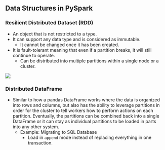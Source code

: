 ## Data Structures in PySpark

### Resilient Distributed Dataset (RDD)

- An object that is not restricted to a type. 
- It can support any data type and is considered as immutable. 
    - It cannot be changed once it has been created. 
- It is fault-tolerant meaning that even if a partition breaks, it will still continue to operate. 
    - Can be distributed into multiple partitions within a single node or a cluster.

![](https://editor.analyticsvidhya.com/uploads/905441_2uwvLC1HsWpOsmRw4ZOp2w%20(1).png)

### Distributed DataFrame

- Similar to how a pandas DataFrame works where the data is organized into rows and columns, but also has the ability to leverage partitions in order for the cluster to tell workers how to perform actions on each partition. Eventually, the partitions can be combined back into a single DataFrame or it can stay as individual partitions to be loaded in parts into any other system.
    - Example: Migrating to SQL Database
        - Load in `append` mode instead of replacing everything in one transaction.
